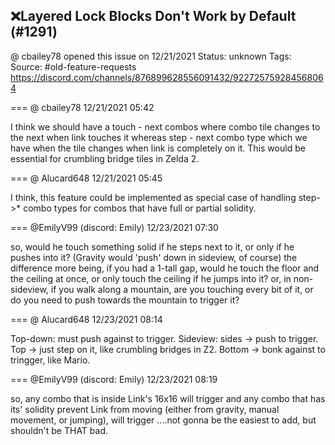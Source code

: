 ## ❌Layered Lock Blocks Don't Work by Default (#1291)
@ cbailey78 opened this issue on 12/21/2021
Status: unknown
Tags: 
Source: #old-feature-requests https://discord.com/channels/876899628556091432/922725759284568064


=== @ cbailey78 12/21/2021 05:42

I think we should have a touch - next combos where combo tile changes to the next when link touches it whereas step - next combo type which we have when the tile changes when link is completely on it.  This would be essential for crumbling bridge tiles in Zelda 2.

=== @ Alucard648 12/21/2021 05:45

I think, this feature could be implemented as special case of handling step->* combo types for combos that have full or partial solidity.

=== @EmilyV99 (discord: Emily) 12/23/2021 07:30

so, would he touch something solid if he steps next to it, or only if he pushes into it? (Gravity would 'push' down in sideview, of course)
the difference more being, if you had a 1-tall gap, would he touch the floor and the ceiling at once, or only touch the ceiling if he jumps into it?
or, in non-sideview, if you walk along a mountain, are you touching every bit of it, or do you need to push towards the mountain to trigger it?

=== @ Alucard648 12/23/2021 08:14

Top-down: must push against to trigger.
Sideview: sides -> push to trigger. Top -> just step on it, like crumbling bridges in Z2. Bottom -> bonk against to tringger, like Mario.

=== @EmilyV99 (discord: Emily) 12/23/2021 08:19

so, any combo that is inside Link's 16x16 will trigger
and any combo that has its' solidity prevent Link from moving (either from gravity, manual movement, or jumping), will trigger
....not gonna be the easiest to add, but shouldn't be THAT bad.
